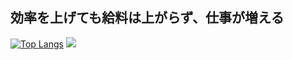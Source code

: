 ## 効率を上げても給料は上がらず、仕事が増える
[![Top Langs](https://github-readme-stats.vercel.app/api/top-langs/?username=syalpon)](https://github.com/syalpon/github-readme-stats&theme=dracula)
![](https://github-profile-summary-cards.vercel.app/api/cards/profile-details?username=syalpon&theme=vue)

<!--
**syalpon/syalpon** is a ✨ _special_ ✨ repository because its `README.md` (this file) appears on your GitHub profile.

Here are some ideas to get you started:

- 🔭 I’m currently working on ...
- 🌱 I’m currently learning ...
- 👯 I’m looking to collaborate on ...
- 🤔 I’m looking for help with ...
- 💬 Ask me about ...
- 📫 How to reach me: ...
- 😄 Pronouns: ...
- ⚡ Fun fact: ...
-->
